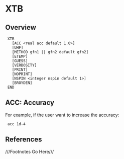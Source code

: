 # XTB

## Overview 

```
 XTB
   [ACC <real acc default 1.0>] 
   [UHF]
   [METHOD gfn1 || gfn2 default gfn2]
   [ETEMP]
   [GUESS]
   [VERBOSITY]
   [PRINT]  
   [NOPRINT]
   [NSPIN <integer nspin default 1>]
   [BROYDEN]
 END
```
## ACC: Accuracy

For example, if the user want to increase the accuracy:
```
 acc 1d-4
```


## References
///Footnotes Go Here///

